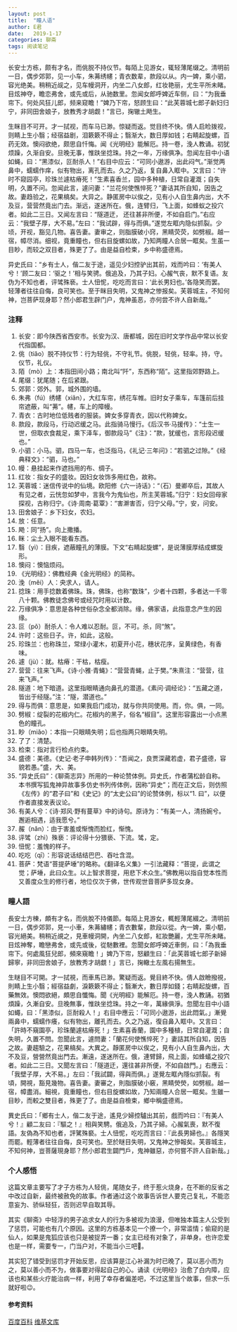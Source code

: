 ```yaml
---
layout: post
title:  "瞳人语"
author: E君
date:   2019-1-17
categories: 聊斋
tags: 阅读笔记
---
```

长安士方栋，颇有才名，而佻脱不持仪节。每陌上见游女，辄轻薄尾缀之。清明前一日，偶步郊郭，见一小车，朱茀绣幰；青衣数辈，款段以从。内一婢，乘小驷，容光绝美。稍稍近觇之，见车幔洞开，内坐二八女郎，红妆艳丽，尤生平所未睹。目炫神夺，瞻恋弗舍，或先或后，从驰数里。忽闻女郎呼婢近车侧，曰：“为我垂帘下。何处风狂儿郎，频来窥瞻！”婢乃下帘，怒顾生曰：“此芙蓉城七郎子新妇归宁，非同田舍娘子，放教秀才胡觑！”言已，掬辙土飏生。

生眯目不可开。才一拭视，而车马已渺。惊疑而返。觉目终不快。倩人启睑拨视，则睛上生小翳；经宿益剧，泪簌簌不得止；翳渐大，数日厚如钱；右睛起旋螺，百药无效。懊闷欲绝，颇思自忏悔。闻《光明经》能解厄。持一卷，浼人教诵。初犹烦躁，久渐自安。旦晚无事，惟趺坐捻珠。持之一年，万缘俱净。忽闻左目中小语如蝇，曰：“黑漆似，叵耐杀人！”右目中应云：“可同小遨游，出此闷气。”渐觉两鼻中，蠕蠕作痒，似有物出，离孔而去。久之乃返，复自鼻入眶中。又言曰：“许时不窥园亭，珍珠兰遽枯瘠死！”生素喜香兰，园中多种植，日常自灌溉；自失明，久置不问。忽闻此言，遽问妻：“兰花何使憔悴死？”妻诘其所自知，因告之故。妻趋验之，花果槁矣。大异之。静匿房中以俟之，见有小人自生鼻内出，大不及豆，营营然竟出门去。渐远，遂迷所在。俄，连臂归，飞上面，如蜂蚁之投穴者。如此二三日。又闻左言曰：“隧道迂， 还往甚非所便，不如自启门。”右应云：“我壁子厚，大不易。”左曰：“我试辟，得与而俱。”遂觉左眶内隐似抓裂。少顷，开视，豁见几物。喜告妻。妻审之，则脂膜破小窍，黑睛荧荧，如劈椒。越一宿，幛尽消。细视，竟重瞳也，但右目旋螺如故，乃知两瞳人合居一眶矣。生虽一目眇，而较之双目者，殊更了了。由是益自检束，乡中称盛德焉。

异史氏曰：“乡有士人，偕二友于途，遥见少妇控驴出其前，戏而吟曰：‘有美人兮！’顾二友曰：‘驱之！’相与笑骋。俄追及，乃其子妇。心赧气丧，默不复语。友伪为不知也者，评骘殊亵。士人忸怩，吃吃而言曰：‘此长男妇也。’各隐笑而罢。轻薄者往往自侮，良可笑也。至于眯目失明，又鬼神之惨报矣。芙蓉城主，不知何神，岂菩萨现身耶？然小郎君生辟门户，鬼神虽恶，亦何尝不许人自新哉。”

### 注释

1. 长安：即今陕西省西安市。长安为汉、唐都城，因在旧时文学作品中常以长安代指国都。
1. 佻（tiǎo）脱不持仪节：行为轻佻，不守礼节。佻脱，轻佻，轻率。持，守。仪节，礼仪。
1. 陌（mò）上：本指田间小路；南北叫“阡”，东西称“陌”。这里指郊野路上。
1. 尾缀：犹尾随；在后紧跟。
1. 郊郭：郊外。郭，城外围的墙。
1. 朱弗（fú）绣幰（xiǎn），大红车帘，绣花车帷。旧时女子乘车，车篷前后挂帘遮蔽，叫“茀”。幰，车上的障幔。
1. 青衣：古时地位低贱者的服装。婢女多穿青衣，因以代称婢女。
1. 款段，款段马，行动迟缓之马。此指骑马慢行。《后汉书·马援传》：“士生一世，但取衣食裁足，乘下泽车，御款段马”《注》：“款，犹缓也，言形段迟缓也。”
1. 小驷：小马。驷，四马一车，也泛指马，《礼记·三年问》：“若驷之过隙。”《经典释文》：“驷，马也。”
1. 幔：悬挂起来作遮挡用的布、绸子。
1. 红妆：指女子的盛妆。因妇女妆饰多用红色，故称。
1. 芙蓉城：迷信传说中的仙境。欧阳修《六一诗话》：“（石）曼卿卒后，其故人有见之者，云恍忽如梦中，言我今为鬼仙也，所主芙蓉城。”归宁：妇女回母家探视，古称归宁。《诗·周南·葛覃》：“害澣害否，归宁父母。”宁，安，问安。
1. 田舍娘子：乡下妇女，农妇。
1. 放：任意。
1. 飏：同“扬”。向上撒播。
1. 眯：尘土入眼不能看东西。
1. 翳（yì）：目疾，遮蔽瞳孔的薄膜。下文“右睛起旋螺”，是说薄膜厚结成螺旋形。
2. 懊闷：懊恼烦闷。
1. 《光明经》：佛教经典《金光明经》的简称。
1. 浼（měi）人：央求人，请人。
1. 捻珠：用手捻数着佛珠。珠，佛珠，也称“数珠”，少者十四颗，多者达一千零八十颗。佛教徒念佛号或经咒时用以计数。
1. 万缘俱净：意思是各种世俗杂念全都消除。缘，佛家语，此指意念产生的因缘。
1. 叵（pǒ）耐杀人：令人难以忍耐。叵，不可。杀，同“煞”。
1. 许时：这些日子。许，如此，这般。
1. 珍珠兰：也称珠兰，常绿小灌木，初夏开小花，穗状花序，呈黄绿色，有香味。
1. 遽（jù）：就。枯瘠：干枯，枯瘦。
1. 营营：往来飞声。《诗·小雅·青蝇》：“营营青蝇，止于樊。”朱熹注：“营营，往来飞声。”
1. 隧道：地下暗道。这里指眼睛通向鼻孔的潜道。《素问·调经论》：“五藏之道，皆出于经隧。”注：“隧，潜道也。”
1. 得与而俱：意思是，如果我启门成功，就与你共同使用。而，你。俱，一同。
1. 劈椒：绽裂的花椒内仁。花椒内的黑子，俗名“椒目”。这里形容露出一小点黑色的瞳孔。
1. 眇（miǎo）：本指一只眼睛失明；后也指两只眼睛失明。
1. 了了：清楚。
1. 检束：指对言行检点约束。
1. 盛德：美德。《史记·老子申韩列传》：“吾闻之，良贾深藏若虚，君子盛德，容貌若愚。”盛，大、美。
1. “异史氏曰”：《聊斋志异》所用的一种论赞体例。异史氏，作者蒲松龄自称。本书撰写狐鬼神异故事多仿史书列传体例，因称“异史”；而在正文后，则仿照《左传》的“君子曰”和《史记》的“太史公曰”的论赞体例，标以“1. 曰”，以便作者直接发表议论。
1. 有美人兮：《诗·郑风·野有蔓草》中的诗句。原诗为：“有美一人，清扬婉兮。邂逅相遇，适我愿兮。”
1. 赧（nǎn）：由于害羞或惭愧而脸红，惭愧。
1. 评骘（zhì）殊亵：评论得十分猥亵、下流。骘，定。
1. 忸怩：羞愧的样子。
1. 吃吃（qī）：形容说话结结巴巴、吞吐含混。
1. 菩萨：梵语“菩提萨埵”的略称。《翻译名义集》一引法藏释：“菩提，此谓之觉；萨埵，此曰众生。以上智求菩提，用悲下术众生。”佛教用以指自觉本性而又善度众生的修行者，地位仅次于佛，世传观世音菩萨多现女身。

### 瞳人語
長安士方棟，頗有才名，而佻脫不持儀節。每陌上見游女，輒輕薄尾綴之。清明前一日，偶步郊郭，見一小車，朱茀繡幰；青衣數輩，款段以從。內一婢，乘小駟，容光絕美。稍稍近覘之，見車幔洞開，內坐二八女郎，紅妝艷麗，尤生平所未睹。目炫神奪，瞻戀弗舍，或先或後，從馳數裡。忽聞女郎呼婢近車側，曰：「為我垂帘下。何處風狂兒郎，頻來窺瞻！」婢乃下帘，怒顧生曰：「此芙蓉城七郎子新婦歸寧，非同田舍娘子，放教秀才胡覷！」言已，掬轍土左風右揚無生。

生瞇目不可開。才一拭視，而車馬已渺。驚疑而返。覺目終不快。倩人啟瞼撥視，則睛上生小翳；經宿益劇，淚簌簌不得止；翳漸大，數日厚如錢；右睛起旋螺，百藥無效。懊悶欲絕，頗思自懺悔。聞《光明經》能解厄。持一卷，浼人教誦。初猶煩躁，久漸自安。旦晚無事，惟趺坐捻珠。持之一年，萬緣俱淨。忽聞左目中小語如蠅，曰：「黑漆似，叵耐殺人！」右目中應云：「可同小遨游，出此悶氣。」漸覺兩鼻中，蠕蠕作癢，似有物出，離孔而去。久之乃返，復自鼻入眶中。又言曰：「許時不窺園亭，珍珠蘭遽枯瘠死！」生素喜香蘭，園中多種植，日常自灌溉；自失明，久置不問。忽聞此言，遽問妻：「蘭花何使憔悴死？」妻詰其所自知，因告之故。妻趨驗之，花果槁矣。大異之。靜匿房中以俟之，見有小人自生鼻內出，大不及豆，營營然竟出門去。漸遠，遂迷所在。俄，連臂歸，飛上面，如蜂蟻之投穴者。如此二三日。又聞左言曰：「隧道迂，還往甚非所便，不如自啟門。」右應云：「我壁子厚，大不易。」左曰：「我試闢，得與而俱。」遂覺左眶內隱似抓裂。有頃，開視，豁見幾物。喜告妻。妻審之，則脂膜破小竅，黑睛熒熒，如劈椒。越一宿，幛盡消。細視，竟重瞳也，但右目旋螺如故，乃知兩瞳人合居一眶矣。生雖一目眇，而較之雙目者，殊更了了。由是益自檢束，鄉中稱盛德焉。

異史氏曰：「鄉有士人，偕二友于途，遙見少婦控驢出其前，戲而吟曰：『有美人兮！』顧二友曰：『驅之！』相與笑騁。俄追及，乃其子婦。心赧氣喪，默不復語。友偽為不知也者，評騭殊褻。士人忸怩，吃吃而言曰：『此長男婦也。』各隱笑而罷。輕薄者往往自侮，良可笑也。至於瞇目失明，又鬼神之慘報矣。芙蓉城主，不知何神，豈菩薩現身耶？然小郎君生闢門戶，鬼神雖惡，亦何嘗不許人自新哉。」

### 个人感悟

这篇文章主要写了才子方栋为人轻佻，尾随女子，终于惹火烧身，在不断的反省之中改过自新，最终被赦免的故事。作者通过这个故事告诉世人要克己复礼，不能恣意妄为、骄纵轻狂，否则迟早自取其辱。

其实《聊斋》中轻浮的男子追求女人的行为多被视为浪漫，但唯独本篇主人公受到了惩罚，可能也有几个原因。这里的方栋基本见一个撩一个，非常滥情；偷窥的是仙人，如果是鬼狐应该也只是被捉弄一番；女主已经有对象了，非单身。也许恋爱也是一样，需要专一，门当户对，不能当小三吧🤣。

其实犯了错受到惩罚才开始反思，应该算是江心补漏为时已晚了，莫以恶小而为之，莫以善小而不为，做事要对得起自己的心。诵读《光明经》治愈了白内障，应该也和某些火疗能治病一样，利用了幸存者偏差吧，不过这里当个故事，但求一乐就好啦😉。

#### 参考资料

[百度百科](https://baike.baidu.com/item/%E7%9E%B3%E4%BA%BA%E8%AF%AD)
[维基文库](https://zh.wikisource.org/wiki/%E8%81%8A%E9%BD%8B%E5%BF%97%E7%95%B0/%E7%AC%AC01%E5%8D%B7#%E7%9E%B3%E4%BA%BA%E8%AA%9E)